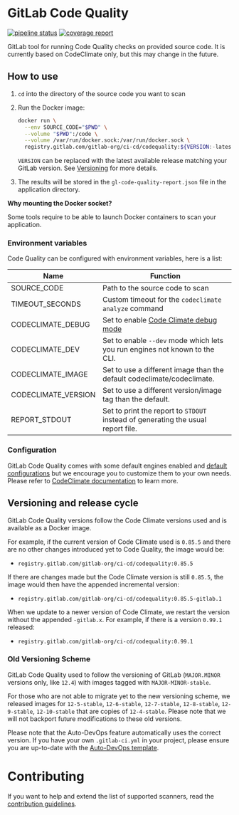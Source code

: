 # GitLab Code Quality

[![pipeline status](https://gitlab.com/gitlab-org/ci-cd/codequality/badges/master/pipeline.svg)](https://gitlab.com/gitlab-org/ci-cd/codequality/commits/master)
[![coverage report](https://gitlab.com/gitlab-org/ci-cd/codequality/badges/master/coverage.svg)](https://gitlab.com/gitlab-org/ci-cd/codequality/commits/master)

GitLab tool for running Code Quality checks on provided source code.
It is currently based on CodeClimate only, but this may change in the future.

## How to use

1. `cd` into the directory of the source code you want to scan
1. Run the Docker image:

   ```sh
   docker run \
     --env SOURCE_CODE="$PWD" \
     --volume "$PWD":/code \
     --volume /var/run/docker.sock:/var/run/docker.sock \
     registry.gitlab.com/gitlab-org/ci-cd/codequality:${VERSION:-latest} /code
   ```

   `VERSION` can be replaced with the latest available release matching your GitLab version. See [Versioning](#versioning-and-release-cycle) for more details.

1. The results will be stored in the `gl-code-quality-report.json` file in the application directory.

**Why mounting the Docker socket?**

Some tools require to be able to launch Docker containers to scan your application.

### Environment variables

Code Quality can be configured with environment variables, here is a list:

| Name                  | Function                                                                                                  |
| --------------------- | --------------------------------------------------------------------------------------------------------- |
| SOURCE_CODE           | Path to the source code to scan                                                                           |
| TIMEOUT_SECONDS       | Custom timeout for the `codeclimate analyze` command                                                      |
| CODECLIMATE_DEBUG     | Set to enable [Code Climate debug mode](https://github.com/codeclimate/codeclimate#environment-variables) |
| CODECLIMATE_DEV       | Set to enable `--dev` mode which lets you run engines not known to the CLI.                               |
| CODECLIMATE_IMAGE     | Set to use a different image than the default codeclimate/codeclimate.                                    |
| CODECLIMATE_VERSION   | Set to use a different version/image tag than the default.                                                |
| REPORT_STDOUT         | Set to print the report to `STDOUT` instead of generating the usual report file.                          |

### Configuration

GitLab Code Quality comes with some default engines enabled and [default configurations](./codeclimate_defaults) but we encourage you to customize them to your own needs.
Please refer to [CodeClimate documentation](https://docs.codeclimate.com/docs/configuring-your-analysis) to learn more.

## Versioning and release cycle

GitLab Code Quality versions follow the Code Climate versions used and is available as a Docker image.

For example, if the current version of Code Climate used is `0.85.5` and there are no other changes introduced yet to Code Quality, the image would be:

- `registry.gitlab.com/gitlab-org/ci-cd/codequality:0.85.5`

If there are changes made but the Code Climate version is still `0.85.5`, the image would then have the appended incremental version:

- `registry.gitlab.com/gitlab-org/ci-cd/codequality:0.85.5-gitlab.1`

When we update to a newer version of Code Climate, we restart the version without the appended `-gitlab.x`. For example, if there is a version `0.99.1` released:

- `registry.gitlab.com/gitlab-org/ci-cd/codequality:0.99.1`

### Old Versioning Scheme

GitLab Code Quality used to follow the versioning of GitLab (`MAJOR.MINOR` versions only, like `12.4`) with images tagged with `MAJOR-MINOR-stable`.

For those who are not able to migrate yet to the new versioning scheme, we released images for `12-5-stable`, `12-6-stable`, `12-7-stable`, `12-8-stable`, `12-9-stable`, `12-10-stable` that
are copies of `12-4-stable`. Please note that we will not backport future modifications to these old versions.

Please note that the Auto-DevOps feature automatically uses the correct version. If you have your own `.gitlab-ci.yml` in your project, please ensure you are up-to-date with the [Auto-DevOps template](https://gitlab.com/gitlab-org/gitlab-ci-yml/blob/master/Auto-DevOps.gitlab-ci.yml).

# Contributing

If you want to help and extend the list of supported scanners, read the
[contribution guidelines](CONTRIBUTING.md).
